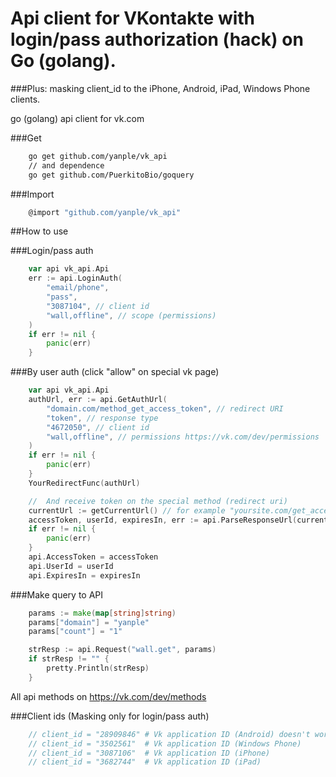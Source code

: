 Api client for VKontakte with login/pass authorization (hack) on Go (golang).
==========
###Plus: masking client_id to the iPhone, Android, iPad, Windows Phone clients.

go (golang) api client for vk.com

###Get
```Bash
    go get github.com/yanple/vk_api
    // and dependence
    go get github.com/PuerkitoBio/goquery
```

###Import
```Go
    @import "github.com/yanple/vk_api"
```

##How to use

###Login/pass auth

```Go
	var api vk_api.Api
	err := api.LoginAuth(
		"email/phone",
		"pass",
		"3087104", // client id
		"wall,offline", // scope (permissions)
	)
	if err != nil {
		panic(err)
	}
```

###By user auth (click "allow" on special vk page)
```Go
	var api vk_api.Api
	authUrl, err := api.GetAuthUrl(
		"domain.com/method_get_access_token", // redirect URI
		"token", // response type
		"4672050", // client id
		"wall,offline", // permissions https://vk.com/dev/permissions
	)
	if err != nil {
		panic(err)
	}
	YourRedirectFunc(authUrl)

	//	And receive token on the special method (redirect uri)
	currentUrl := getCurrentUrl() // for example "yoursite.com/get_access_token#access_token=3304fdb7c3b69ace6b055c6cba34e5e2f0229f7ac2ee4ef46dc9f0b241143bac993e6ced9a3fbc111111&expires_in=0&user_id=1"
	accessToken, userId, expiresIn, err := api.ParseResponseUrl(currentUrl)
	if err != nil {
		panic(err)
	}
	api.AccessToken = accessToken
	api.UserId = userId
	api.ExpiresIn = expiresIn
```

###Make query to API
```Go
	params := make(map[string]string)
	params["domain"] = "yanple"
	params["count"] = "1"

	strResp := api.Request("wall.get", params)
	if strResp != "" {
		pretty.Println(strResp)
	}
```

All api methods on https://vk.com/dev/methods

###Client ids (Masking only for login/pass auth)
```Go
    // client_id = "28909846" # Vk application ID (Android) doesn't work.
	// client_id = "3502561"  # Vk application ID (Windows Phone)
	// client_id = "3087106"  # Vk application ID (iPhone)
	// client_id = "3682744"  # Vk application ID (iPad)
```
